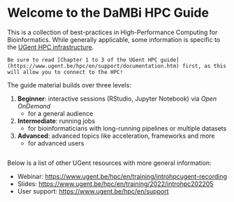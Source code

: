 # Welcome to the DaMBi HPC Guide

This is a collection of best-practices in High-Performance Computing for Bioinformatics. While generally applicable, some information is specific to the [UGent HPC infrastructure](https://www.ugent.be/hpc/en/infrastructure).

```{important}
Be sure to read [Chapter 1 to 3 of the UGent HPC guide](https://www.ugent.be/hpc/en/support/documentation.htm) first, as this will allow you to connect to the HPC!
```

The guide material builds over three levels:

1. **Beginner**: interactive sessions (RStudio, Jupyter Notebook) via *Open OnDemand*
    - for a general audience
2. **Intermediate**: running jobs 
    - for bioinformaticians with long-running pipelines or multiple datasets
3. **Advanced**: advanced topics like acceleration, frameworks and more
    - for advanced users

```{tableofcontents}
```

Below is a list of other UGent resources with more general information:
- Webinar: https://www.ugent.be/hpc/en/training/introhpcugent-recording
- Slides: https://www.ugent.be/hpc/en/training/2022/introhpc202205
- User support: https://www.ugent.be/hpc/en/support

